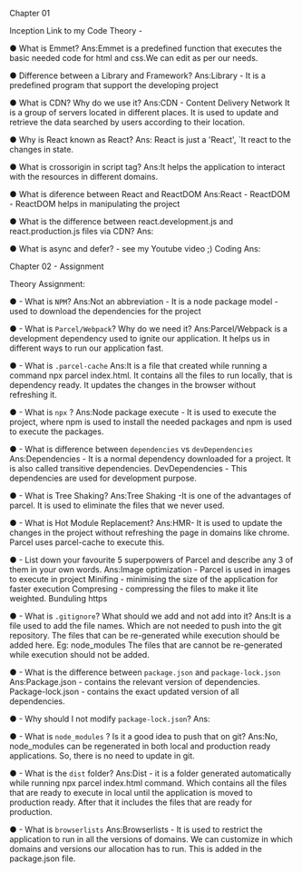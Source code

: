 Chapter 01 

Inception Link to my Code Theory -

● What is Emmet? 
	Ans:Emmet is a predefined function that executes the basic needed code for html and css.We can edit as per our needs.
 
● Difference between a Library and Framework? 
Ans:Library - It is a predefined program that support the developing project 

● What is CDN? Why do we use it? 
Ans:CDN - Content Delivery Network 
It is a group of servers located in different places. It is used to update and retrieve the data searched by users according to their location.

● Why is React known as React? 
Ans: React is just a 'React', `It react to the changes in state.

● What is crossorigin in script tag? 
	Ans:It helps the application to interact with the resources in different domains.
 
● What is diference between React and ReactDOM 
	Ans:React - 
	ReactDOM - ReactDOM helps in manipulating the project
 
● What is the difference between react.development.js and react.production.js files via CDN? 
Ans:

● What is async and defer? - see my Youtube video ;) Coding 
Ans:


Chapter 02 - Assignment 

Theory Assignment: 

● - What is `NPM`? 
Ans:Not an abbreviation - It is a node package model - used to download the dependencies for the project

● - What is `Parcel/Webpack`? Why do we need it? 
	Ans:Parcel/Webpack is a development dependency used to ignite our application. 
It helps us in different ways to run our application fast.

● - What is `.parcel-cache` 
	Ans:It is a file that created while running a command npx parcel index.html. 
	It contains all the files to run locally, that is dependency ready.
	It updates the changes in the browser without refreshing it.
 
● - What is `npx` ? 
	Ans:Node package execute - It is used to execute the project, where npm is used to install the needed packages and npm is used to execute the packages.
 
● - What is difference between `dependencies` vs `devDependencies` 
	Ans:Dependencies - It is a normal dependency downloaded for a project. It is also called transitive dependencies.
	DevDependencies - This dependencies are used for development purpose.
 
● - What is Tree Shaking? 
Ans:Tree Shaking -It is one of the advantages of parcel. It is used to eliminate the files that we never used.

● - What is Hot Module Replacement? 
	Ans:HMR- It is used to update the changes in the project without refreshing the page in domains like chrome. Parcel uses parcel-cache to execute this.
 
● - List down your favourite 5 superpowers of Parcel and describe any 3 of them in your own words. 
	Ans:Image optimization - Parcel is used in images to execute in project
	Minifing - minimising the size of the application for faster execution
	Compresing - compressing the files to make it lite weighted.
	Bunduling 
	https
 
● - What is `.gitignore`? What should we add and not add into it? 
	Ans:It is a file used to add the file names. Which are not needed to push into the git repository.
	The files that can be re-generated while execution should be added here. Eg: node_modules
	The files that are cannot be re-generated while execution should not be added.
 
● - What is the difference between `package.json` and `package-lock.json` 
	Ans:Package.json - contains the relevant version of dependencies.
	Package-lock.json - contains the exact updated version of all dependencies.
 
● - Why should I not modify `package-lock.json`? 
Ans:

● - What is `node_modules` ? Is it a good idea to push that on git? 
	Ans:No, node_modules can be regenerated in both local and production ready applications.
So, there is no need to update in git.

● - What is the `dist` folder? 
	Ans:Dist - it is a folder generated automatically while running npx parcel index.html command. Which contains all the files that are ready to execute in local until the application is moved to production ready. After that it includes the files that are ready for production.
 
● - What is `browserlists` 
	Ans:Browserlists -  It is used to restrict the application to run in all the versions of domains.
We can customize in which domains and versions our allocation has to run.
This is added in the package.json file.




